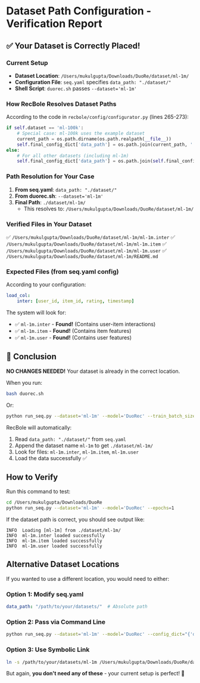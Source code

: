 # Dataset Path Configuration - Verification Report

## ✅ Your Dataset is Correctly Placed!

### Current Setup
- **Dataset Location**: `/Users/mukulgupta/Downloads/DuoRe/dataset/ml-1m/`
- **Configuration File**: `seq.yaml` specifies `data_path: "./dataset/"`
- **Shell Script**: `duorec.sh` passes `--dataset='ml-1m'`

### How RecBole Resolves Dataset Paths

According to the code in `recbole/config/configurator.py` (lines 265-273):

```python
if self.dataset == 'ml-100k':
    # Special case: ml-100k uses the example dataset
    current_path = os.path.dirname(os.path.realpath(__file__))
    self.final_config_dict['data_path'] = os.path.join(current_path, '../dataset_example/' + self.dataset)
else:
    # For all other datasets (including ml-1m)
    self.final_config_dict['data_path'] = os.path.join(self.final_config_dict['data_path'], self.dataset)
```

### Path Resolution for Your Case

1. **From seq.yaml**: `data_path: "./dataset/"`
2. **From duorec.sh**: `--dataset='ml-1m'`
3. **Final Path**: `./dataset/ml-1m/` 
   - This resolves to: `/Users/mukulgupta/Downloads/DuoRe/dataset/ml-1m/`

### Verified Files in Your Dataset

✅ `/Users/mukulgupta/Downloads/DuoRe/dataset/ml-1m/ml-1m.inter`
✅ `/Users/mukulgupta/Downloads/DuoRe/dataset/ml-1m/ml-1m.item`
✅ `/Users/mukulgupta/Downloads/DuoRe/dataset/ml-1m/ml-1m.user`
✅ `/Users/mukulgupta/Downloads/DuoRe/dataset/ml-1m/README.md`

### Expected Files (from seq.yaml config)

According to your configuration:
```yaml
load_col:
    inter: [user_id, item_id, rating, timestamp]
```

The system will look for:
- ✅ `ml-1m.inter` - **Found!** (Contains user-item interactions)
- ✅ `ml-1m.item` - **Found!** (Contains item features)
- ✅ `ml-1m.user` - **Found!** (Contains user features)

## 🎉 Conclusion

**NO CHANGES NEEDED!** Your dataset is already in the correct location.

When you run:
```bash
bash duorec.sh
```

Or:
```bash
python run_seq.py --dataset='ml-1m' --model='DuoRec' --train_batch_size=256
```

RecBole will automatically:
1. Read `data_path: "./dataset/"` from `seq.yaml`
2. Append the dataset name `ml-1m` to get `./dataset/ml-1m/`
3. Look for files: `ml-1m.inter`, `ml-1m.item`, `ml-1m.user`
4. Load the data successfully ✅

## How to Verify

Run this command to test:
```bash
cd /Users/mukulgupta/Downloads/DuoRe
python run_seq.py --dataset='ml-1m' --model='DuoRec' --epochs=1
```

If the dataset path is correct, you should see output like:
```
INFO  Loading [ml-1m] from ./dataset/ml-1m/
INFO  ml-1m.inter loaded successfully
INFO  ml-1m.item loaded successfully
INFO  ml-1m.user loaded successfully
```

## Alternative Dataset Locations

If you wanted to use a different location, you would need to either:

### Option 1: Modify seq.yaml
```yaml
data_path: "/path/to/your/datasets/"  # Absolute path
```

### Option 2: Pass via Command Line
```bash
python run_seq.py --dataset='ml-1m' --model='DuoRec' --config_dict="{'data_path':'/path/to/datasets/'}"
```

### Option 3: Use Symbolic Link
```bash
ln -s /path/to/your/datasets/ml-1m /Users/mukulgupta/Downloads/DuoRe/dataset/ml-1m
```

But again, **you don't need any of these** - your current setup is perfect! 🎯

